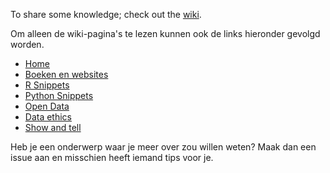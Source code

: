 To share some knowledge; check out the [wiki](https://github.com/sevennewbookshelves/sevennewbookshelves.github.io/wiki). 

Om alleen de wiki-pagina's te lezen kunnen ook de links hieronder gevolgd worden.
* [Home](Home.md)
* [Boeken en websites](Boeken-en-websites.md)
* [R Snippets](R-Snippets.md)
* [Python Snippets](Python-Snippets.md)
* [Open Data](Open-data.md)
* [Data ethics](Data-Ethics.md)
* [Show and tell](Show-and-tell.md)

Heb je een onderwerp waar je meer over zou willen weten? Maak dan een issue aan en misschien heeft iemand tips voor je.
